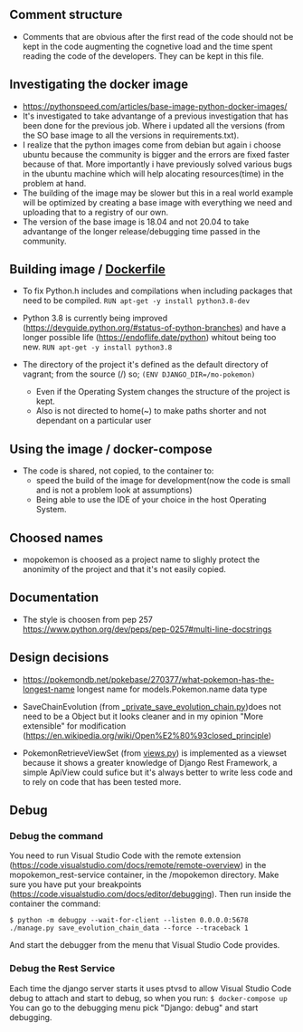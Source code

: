 ## Comment structure
- Comments that are obvious after the first read of the code should not be kept in the code augmenting the cognetive load and the time spent reading the code of the developers.
    They can be kept in this file.

## Investigating the docker image

- https://pythonspeed.com/articles/base-image-python-docker-images/
- It's investigated to take advantange of a previous investigation that has been done for the previous job. Where i updated all the versions (from the SO base image to all the versions in requirements.txt).
- I realize that the python images come from debian but again i choose ubuntu because the community is bigger and the errors are fixed faster because of that. More importantly i have previously solved various bugs in the ubuntu machine which will help alocating resources(time) in the problem at hand.
- The building of the image may be slower but this in a real world example will be optimized by creating a base image with everything we need and uploading that to a registry of our own.
- The version of the base image is 18.04 and not 20.04 to take advantange of the longer release/debugging time passed in the community.

## Building image / [Dockerfile](./Dockerfile)
- To fix Python.h includes and compilations when including packages that need to be compiled.
        `RUN apt-get -y install python3.8-dev`

- Python 3.8 is currently being improved (https://devguide.python.org/#status-of-python-branches) and have a longer possible life (https://endoflife.date/python) whitout being too new.
    `RUN apt-get -y install python3.8`

-  The directory of the project it's defined as the default directory of vagrant; from the source (/) so;
        `(ENV DJANGO_DIR=/mo-pokemon)`
    - Even if the Operating System changes the structure of the project is kept.
    - Also is not directed to home(~) to make paths shorter and not dependant on a particular user

## Using the image / docker-compose

- The code is shared, not copied, to the container to:
    - speed the build of the image for development(now the code is small and is not a problem look at assumptions)
    - Being able to use the IDE of your choice in the host Operating System.

## Choosed names
- mopokemon is choosed as a project name to slighly protect the anonimity of the project and that it's not easily copied.

## Documentation
- The style is choosen from pep 257 https://www.python.org/dev/peps/pep-0257#multi-line-docstrings

## Design decisions
- https://pokemondb.net/pokebase/270377/what-pokemon-has-the-longest-name longest name for models.Pokemon.name data type

- SaveChainEvolution (from [_private_save_evolution_chain.py](./pokemon/management/commands/_private_save_evolution_chain.py))does not need to be a Object but it looks cleaner and in my opinion "More extensible" for modification (https://en.wikipedia.org/wiki/Open%E2%80%93closed_principle)

- PokemonRetrieveViewSet (from [views.py](./pokemon/api/views.py)) is implemented as a viewset because it shows a greater knowledge of Django Rest Framework, a simple ApiView could sufice but it's always better to write less code and to rely on code that has been tested more.

## Debug

### Debug the command
You need to run Visual Studio Code with the remote extension (https://code.visualstudio.com/docs/remote/remote-overview) in the mopokemon_rest-service container, in the /mopokemon directory. Make sure you have put your breakpoints (https://code.visualstudio.com/docs/editor/debugging). Then run inside the container the command:

    $ python -m debugpy --wait-for-client --listen 0.0.0.0:5678 ./manage.py save_evolution_chain_data --force --traceback 1

And start the debugger from the menu that Visual Studio Code provides.

### Debug the Rest Service
Each time the django server starts it uses ptvsd to allow Visual Studio Code debug to attach and start to debug, so when you run:
    `$ docker-compose up`
You can go to the debugging menu pick "Django: debug" and start debugging.
